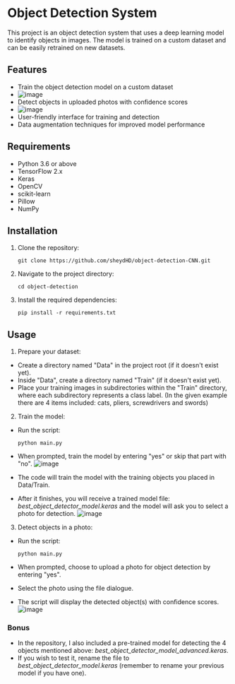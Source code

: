 # Object Detection System

This project is an object detection system that uses a deep learning model to identify objects in images. The model is trained on a custom dataset and can be easily retrained on new datasets.

## Features

- Train the object detection model on a custom dataset
- ![image](https://github.com/user-attachments/assets/d16a0aba-91a9-4162-9825-cf45eb434377)
- Detect objects in uploaded photos with confidence scores
- ![image](https://github.com/user-attachments/assets/fa2c788f-d9ea-4499-828f-cf957cfc636b)
- User-friendly interface for training and detection
- Data augmentation techniques for improved model performance

## Requirements

- Python 3.6 or above
- TensorFlow 2.x
- Keras
- OpenCV
- scikit-learn
- Pillow
- NumPy

## Installation

1. Clone the repository:
   ```
   git clone https://github.com/sheydHD/object-detection-CNN.git
   ```
   
3. Navigate to the project directory:
   ```
   cd object-detection
   ```
   
5. Install the required dependencies:
   ```
   pip install -r requirements.txt
   ```


## Usage

1. Prepare your dataset:
- Create a directory named "Data" in the project root (if it doesn't exist yet).
- Inside "Data", create a directory named "Train" (if it doesn't exist yet).
- Place your training images in subdirectories within the "Train" directory, where each subdirectory represents a class label.
  (In the given example there are 4 items included: cats, pliers, screwdrivers and swords)

  
2. Train the model:
- Run the script:
  ```
  python main.py
  ```
- When prompted, train the model by entering "yes" or skip that part with "no".
  ![image](https://github.com/user-attachments/assets/3ceae83f-c85e-4999-92aa-90808152d96b)

- The code will train the model with the training objects you placed in Data/Train.
- After it finishes, you will receive a trained model file: _best_object_detector_model.keras_ and the model will ask you to select a photo for detection.
  ![image](https://github.com/user-attachments/assets/c3bf7d4b-8807-431f-81be-5d29d80e3d74)

3. Detect objects in a photo:
- Run the script:
  ```
  python main.py
  ```
  
- When prompted, choose to upload a photo for object detection by entering "yes".
- Select the photo using the file dialogue.
- The script will display the detected object(s) with confidence scores.
  ![image](https://github.com/user-attachments/assets/6e070e56-c6e5-4104-a7a7-ba2c94ee096a)


### Bonus
- In the repository, I also included a pre-trained model for detecting the 4 objects mentioned above: _best_object_detector_model_advanced.keras_.
- If you wish to test it, rename the file to _best_object_detector_model.keras_ (remember to rename your previous model if you have one).
  
